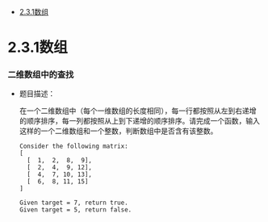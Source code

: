 * [2.3.1数组](#2.3.1数组)

# 2.3.1数组

### 二维数组中的查找

* 题目描述：

  在一个二维数组中（每个一维数组的长度相同），每一行都按照从左到右递增的顺序排序，每一列都按照从上到下递增的顺序排序。请完成一个函数，输入这样的一个二维数组和一个整数，判断数组中是否含有该整数。

      Consider the following matrix:
      [
        [  1,  2,  8,  9],
        [  2,  4,  9, 12],
        [  4,  7, 10, 13],
        [  6,  8, 11, 15]
      ]

      Given target = 7, return true.
      Given target = 5, return false.






















